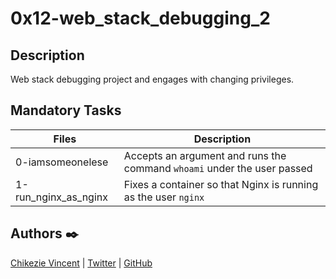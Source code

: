 # 0x12-web_stack_debugging_2

## Description

Web stack debugging project and engages  with changing privileges.

## Mandatory Tasks

| Files | Description |
| ----- | ----------- |
| 0-iamsomeonelese | Accepts an argument and runs the command `whoami` under the user passed |
|1-run_nginx_as_nginx | Fixes a container so that Nginx is running as the user `nginx` |


## Authors :black_nib:

[Chikezie Vincent](https://www.linkedin.com/in/Vincent1234chikezie/) | [Twitter](https://twitter.com/ChikezieVincen2) | [GitHub](https://github.com/Vinspoint-ALX)
